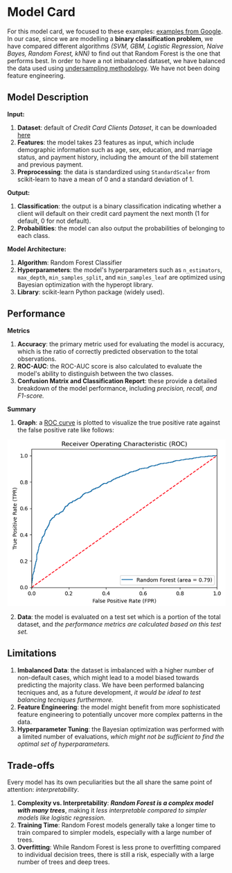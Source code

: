 # Model Card

For this model card, we focused to these examples: [examples from Google](https://modelcards.withgoogle.com/model-reports).
In our case, since we are modelling a **binary classification problem**, we have compared different algorithms *(SVM, GBM, Logistic Regression, Naive Bayes, Random Forest, kNN)* to find out that Random Forest is the one that performs best. In order to have a not imbalanced dataset, we have balanced the data used using [undersampling methodology](https://machinelearningmastery.com/undersampling-algorithms-for-imbalanced-classification/). We have not been doing feature engineering.

## Model Description

**Input:**
  1. **Dataset**: default of *Credit Card Clients Dataset*, it can be downloaded [here](https://archive.ics.uci.edu/dataset/350/default+of+credit+card+clients) <br>
  2. **Features**: the model takes 23 features as input, which include demographic information such as age, sex, education, and marriage status, and payment history, including the amount of the bill statement and previous payment. <br>
  3. **Preprocessing**: the data is standardized using `StandardScaler` from scikit-learn to have a mean of 0 and a standard deviation of 1. <br>
  
**Output:** 
  1. **Classification**: the output is a binary classification indicating whether a client will default on their credit card payment the next month (1 for default, 0 for not default). <br>
  2. **Probabilities**: the model can also output the probabilities of belonging to each class. <br>

**Model Architecture:** 
  1. **Algorithm**: Random Forest Classifier <br>
  2. **Hyperparameters**: the model's hyperparameters such as `n_estimators`, `max_depth`, `min_samples_split`, and `min_samples_leaf` are optimized using Bayesian optimization with the hyperopt library. <br>
  3. **Library**: scikit-learn Python package (widely used). <br>

## Performance

**Metrics**
  1. **Accuracy**: the primary metric used for evaluating the model is accuracy, which is the ratio of correctly predicted observation to the total observations. <br>
  2. **ROC-AUC**: the ROC-AUC score is also calculated to evaluate the model's ability to distinguish between the two classes. <br>
  3. **Confusion Matrix and Classification Report**: these provide a detailed breakdown of the model performance, including *precision, recall, and F1-score.* <br>

**Summary**

  1. **Graph**: a [ROC curve](https://it.wikipedia.org/wiki/Receiver_operating_characteristic) is plotted to visualize the true positive rate against the false positive rate like follows:

![alt text](https://github.com/AndreaFerrante/Capstone/blob/main/images/roc_rf.png)
     
  2. **Data**: the model is evaluated on a test set which is a portion of the total dataset, and *the performance metrics are calculated based on this test set.*

## Limitations

  1. **Imbalanced Data**: the dataset is imbalanced with a higher number of non-default cases, which might lead to a model biased towards predicting the majority class. We have been performed balancing tecniques and, as a future development, *it would be ideal to test balancing tecniques furthermore.*
  2. **Feature Engineering**: the model might benefit from more sophisticated feature engineering to potentially uncover more complex patterns in the data.
  3. **Hyperparameter Tuning**: the Bayesian optimization was performed with a limited number of evaluations, *which might not be sufficient to find the optimal set of hyperparameters.*

## Trade-offs

Every model has its own peculiarities but the all share the same point of attention: *interpretability*.

  1. **Complexity vs. Interpretability**: ***Random Forest is a complex model with many trees***, making it *less interpretable compared to simpler models like logistic regression.*
  2. **Training Time**: Random Forest models generally take a longer time to train compared to simpler models, especially with a large number of trees.
  3. **Overfitting**: While Random Forest is less prone to overfitting compared to individual decision trees, there is still a risk, especially with a large number of trees and deep trees.

